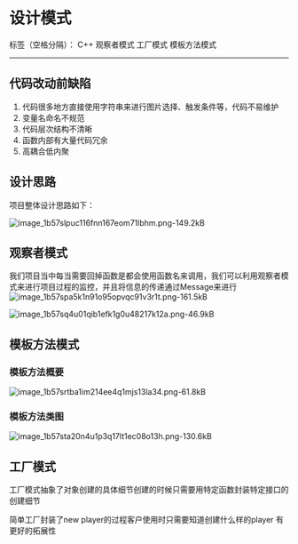 # 设计模式

标签（空格分隔）： C++ 观察者模式 工厂模式 模板方法模式

---

## 代码改动前缺陷
1.	代码很多地方直接使用字符串来进行图片选择、触发条件等，代码不易维护
2. 变量名命名不规范
3. 代码层次结构不清晰
4. 	函数内部有大量代码冗余
5. 	高耦合低内聚


## 设计思路
项目整体设计思路如下：

![image_1b57slpuc116fnn167eom71lbhm.png-149.2kB][1]


## 观察者模式
我们项目当中每当需要回掉函数是都会使用函数名来调用，我们可以利用观察者模式来进行项目过程的监控，并且将信息的传递通过Message来进行
![image_1b57spa5k1n91o95opvqc91v3r1t.png-161.5kB][2]


  ![image_1b57sq4u01qib1efk1g0u48217k12a.png-46.9kB][3]


## 模板方法模式
### 模板方法概要
![image_1b57srtba1im214ee4q1mjs13la34.png-61.8kB][4]


### 模板方法类图
![image_1b57sta20n4u1p3q17lt1ec08o13h.png-130.6kB][5]


## 工厂模式
工厂模式抽象了对象创建的具体细节创建的时候只需要用特定函数封装特定接口的创建细节

简单工厂封装了new player的过程客户使用时只需要知道创建什么样的player
有更好的拓展性


  [1]: http://static.zybuluo.com/yokoyang/lcf5w7b1s4jplsgteduvqc5e/image_1b57slpuc116fnn167eom71lbhm.png
  [2]: http://static.zybuluo.com/yokoyang/wmmzbtmz4s71o99c9muyj633/image_1b57spa5k1n91o95opvqc91v3r1t.png
  [3]: http://static.zybuluo.com/yokoyang/w32pwvdt6qsnfp7txjj0ef97/image_1b57sq4u01qib1efk1g0u48217k12a.png
  [4]: http://static.zybuluo.com/yokoyang/c3iqtp7v0nt6v0zv019w8neg/image_1b57srtba1im214ee4q1mjs13la34.png
  [5]: http://static.zybuluo.com/yokoyang/tum7sqidfyg94o2j1byd1cmr/image_1b57sta20n4u1p3q17lt1ec08o13h.png
 
